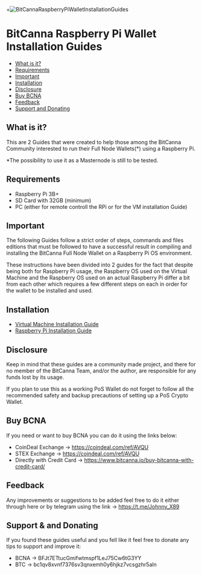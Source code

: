 +![BitCannaRaspberryPiWalletInstallationGuides](https://i.imgur.com/qjUSrrd.png)  
# BitCanna Raspberry Pi Wallet Installation Guides

*   [What is it?](#what-is-it "What is it?")
*   [Requirements](#requirements "Requirements")
*   [Important](#important "Important")
*   [Installation](#installation "Installation")
*   [Disclosure](#desclosure "Desclosure")
*   [Buy BCNA](#buy-bcna "Buy BCNA")
*   [Feedback](#feedback "Feedback")
*   [Support and Donating](#support-and-donating "Support and Donating")

 ## What is it? 

This are 2 Guides that were created to help those among the BitCanna Community interested to run their Full Node Wallets(*) using a Raspberry Pi.

*The possibility to use it as a Masternode is still to be tested.

 ## Requirements

 - Raspberry Pi 3B+  
 - SD Card with 32GB (minimum)
 - PC (either for remote controll the RPi or for the VM installation Guide) 
 
 ## Important 

The following Guides follow a strict order of steps, commands and files editions that must be followed to have a successful result in compiling and installing the BitCanna Full Node Wallet on a Raspberry Pi OS environment.

These instructions have been divided into 2 guides for the fact that despite being both for Raspberry Pi usage, the Raspberry OS used on the Virtual Machine and the Raspberry OS used on an actual Raspberry Pi differ a bit from each other which requires a few different steps on each in order for the wallet to be installed and used.

 ## Installation
 
 *   [Virtual Machine Installation Guide](#virtual-machine-installation-guide "Virtual Machine Installation Guide")
 *   [Raspberry Pi Installation Guide](#raspberry-pi-installation-guide "Raspberry Pi Installation Guide")

 ## Disclosure

Keep in mind that these guides are a community made project, and there for no member of the BitCanna Team, and/or the author, are responsible for any funds lost by its usage. 

If you plan to use this as a working PoS Wallet do not forget to follow all the recommended safety and backup precautions of setting up a PoS Crypto Wallet.

 ## Buy BCNA
 
If you need or want to buy BCNA you can do it using the links below:

 - CoinDeal Exchange -> https://coindeal.com/ref/AVQU
 - STEX Exchange -> https://coindeal.com/ref/AVQU
 - Directly with Credit Card -> https://www.bitcanna.io/buy-bitcanna-with-credit-card/

 ## Feedback

Any improvements or suggestions to be added feel free to do it either through here or by telegram using the link -> https://t.me/Johnny_X89
 
 ## Support & and Donating
 
If you found these guides useful and you fell like it feel free to donate any tips to support and improve it:

 - BCNA -> BFJt7ETtucGmifwtmspf1LeJ75Cw6tG3YY
 - BTC -> bc1qv8xvnf7376sv3qnxemh0y6hjkz7vcsgzhr5aln 
